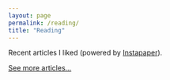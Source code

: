```yaml
---
layout: page
permalink: /reading/
title: "Reading"
---
```


Recent articles I liked (powered by [Instapaper](https://www.instapaper.com/p/erikreinertsen)).

<p id="feed"></p>

<a href="https://www.instapaper.com/p/erikreinertsen">See more articles...</a>

<script>
<!--
$(document).ready(function(){
var rss = 'https://www.instapaper.com/starred/rss/3027971/BBAkGKpxHLpXeTJRFugszS4o9s';
function hostname(url) {
  var matches = url.match(/^https?\:\/\/(www\.)?([^\/?#]+)(?:[\/?#]|$)/i);
  return matches[2];
}
(function(url, callback) {
    $.ajax({
        url: document.location.protocol
             + '//ajax.googleapis.com/ajax/services/feed/load?v=1.0&num=10&callback=?&q='
             + encodeURIComponent(url),
        dataType: 'json',
        success: function(data) {
            callback(data.responseData.feed);
        }
    });
})(rss, function(feed){
    var entries = feed.entries, feed = '';
    for (var i = 0; i < entries.length; i++) {
        feed += '<p><b><a href="' + entries[i].link + '">"' + entries[i].title + '"</a></b> '
                + '<i>' + hostname(entries[i].link) + '</i><br>'
                + entries[i].content + '</p>';
    }
    $('#feed').append(feed);
});
}); /* ready */
//-->
</script>
